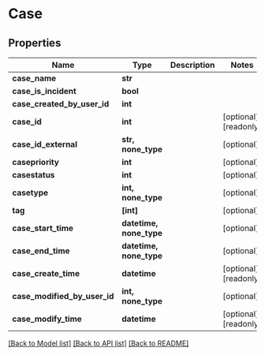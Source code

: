 # Case

## Properties
Name | Type | Description | Notes
------------ | ------------- | ------------- | -------------
**case_name** | **str** |  | 
**case_is_incident** | **bool** |  | 
**case_created_by_user_id** | **int** |  | 
**case_id** | **int** |  | [optional] [readonly] 
**case_id_external** | **str, none_type** |  | [optional] 
**casepriority** | **int** |  | [optional] 
**casestatus** | **int** |  | [optional] 
**casetype** | **int, none_type** |  | [optional] 
**tag** | **[int]** |  | [optional] 
**case_start_time** | **datetime, none_type** |  | [optional] 
**case_end_time** | **datetime, none_type** |  | [optional] 
**case_create_time** | **datetime** |  | [optional] [readonly] 
**case_modified_by_user_id** | **int, none_type** |  | [optional] 
**case_modify_time** | **datetime** |  | [optional] [readonly] 

[[Back to Model list]](../README.md#documentation-for-models) [[Back to API list]](../README.md#documentation-for-api-endpoints) [[Back to README]](../README.md)


